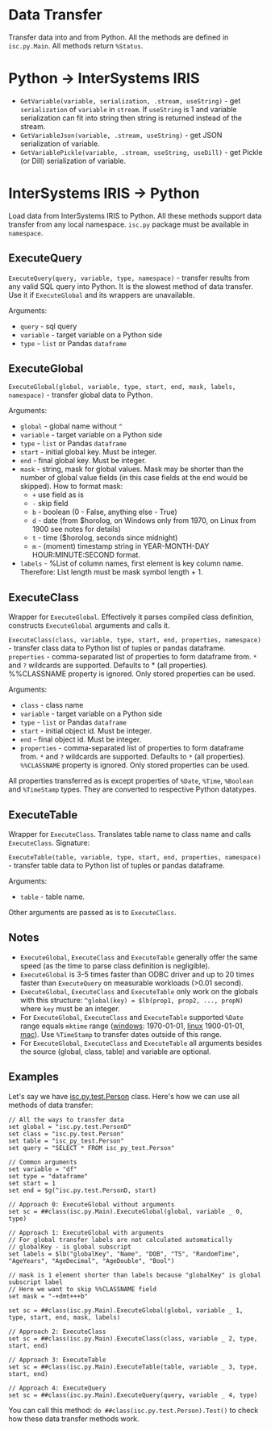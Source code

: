 # Data Transfer

Transfer data into and from Python. All the methods are defined in `isc.py.Main`. All methods return `%Status`.

# Python -> InterSystems IRIS

- `GetVariable(variable, serialization, .stream, useString)` - get `serialization` of `variable` in `stream`. If `useString` is 1 and variable serialization can fit into string then string is returned instead of the stream.
- `GetVariableJson(variable, .stream, useString)` - get JSON serialization of variable.
- `GetVariablePickle(variable, .stream, useString, useDill)` - get Pickle (or Dill) serialization of variable.

# InterSystems IRIS -> Python

Load data from InterSystems IRIS to Python. 
All these methods support data transfer from any local namespace. `isc.py` package must be available in `namespace`.

## ExecuteQuery

`ExecuteQuery(query, variable, type, namespace)` - transfer results from any valid SQL query into Python. It is the slowest method of data transfer. Use it if `ExecuteGlobal` and its wrappers are unavailable.

Arguments:
- `query` - sql query
- `variable` - target variable on a Python side
- `type` - `list` or Pandas `dataframe`


## ExecuteGlobal

`ExecuteGlobal(global, variable, type, start, end, mask, labels, namespace)` - transfer global data to Python.

Arguments:
- `global` - global name without `^`
- `variable` - target variable on a Python side
- `type` - `list` or Pandas `dataframe`
- `start` - initial global key. Must be integer.
- `end` - final global key. Must be integer.
- `mask` - string, mask for global values. Mask may be shorter than the number of global value fields (in this case fields at the end would be skipped). How to format mask:
  -   `+` use field as is
  -   `-` skip field
  -   `b` - boolean (0 - False, anything else - True)
  -   `d` - date (from $horolog, on Windows only from 1970, on Linux from 1900 see notes for details)
  -   `t` - time ($horolog, seconds since midnight) 
  -   `m` - (moment) timestamp string in YEAR-MONTH-DAY HOUR:MINUTE:SECOND format.
- `labels` - %List of column names, first element is key column name. Therefore: List length must be mask symbol length + 1.

## ExecuteClass

Wrapper for `ExecuteGlobal`. Effectively it parses compiled class definition, constructs `ExecuteGlobal` arguments and calls it. 

`ExecuteClass(class, variable, type, start, end, properties, namespace)` - transfer class data to Python list of tuples or pandas dataframe. `properties` - comma-separated list of properties to form dataframe from. `*` and `?` wildcards are supported. Defaults to * (all properties). %%CLASSNAME property is ignored. Only stored properties can be used.

Arguments:
- `class` - class name
- `variable` - target variable on a Python side
- `type` - `list` or Pandas `dataframe`
- `start` - initial object id. Must be integer.
- `end` - final object id. Must be integer.
- `properties` - comma-separated list of properties to form dataframe from. `*` and `?` wildcards are supported. Defaults to `*` (all properties). `%%CLASSNAME` property is ignored. Only stored properties can be used.

All properties transferred as is except properties of `%Date`, `%Time`, `%Boolean` and `%TimeStamp` types. They are converted to respective Python datatypes.

## ExecuteTable

Wrapper for `ExecuteClass`. Translates table name to class name and calls `ExecuteClass`. Signature:

`ExecuteTable(table, variable, type, start, end, properties, namespace)` - transfer table data to Python list of tuples or pandas dataframe.

Arguments:
- `table` - table name.

Other arguments are passed as is to `ExecuteClass`.

## Notes 

- `ExecuteGlobal`, `ExecuteClass` and `ExecuteTable` generally offer the same speed (as the time to parse class definition is negligible).
- `ExecuteGlobal` is 3-5 times faster than ODBC driver and up to 20 times faster than `ExecuteQuery` on measurable workloads (>0.01 second).
- `ExecuteGlobal`, `ExecuteClass` and `ExecuteTable` only work on the globals with this structure: `^global(key) = $lb(prop1, prop2, ..., propN)` where `key` must be an integer.
- For `ExecuteGlobal`, `ExecuteClass` and `ExecuteTable` supported `%Date` range equals `mktime` range ([windows](https://docs.microsoft.com/en-us/cpp/c-runtime-library/reference/mktime-mktime32-mktime64?view=vs-2019): 1970-01-01, [linux](https://linux.die.net/man/3/mktime) 1900-01-01, [mac](https://developer.apple.com/library/archive/documentation/System/Conceptual/ManPages_iPhoneOS/man3/mktime.3.html)). Use `%TimeStamp` to transfer dates outside of this range.
- For `ExecuteGlobal`, `ExecuteClass` and `ExecuteTable` all arguments besides the source (global, class, table) and variable are optional.

## Examples

Let's say we have [isc.py.test.Person](https://github.com/intersystems-community/PythonGateway/blob/master/isc/py/test/Person.cls) class. Here's how we can use all methods of data transfer:

```
// All the ways to transfer data
set global = "isc.py.test.PersonD"
set class = "isc.py.test.Person"
set table = "isc_py_test.Person"
set query = "SELECT * FROM isc_py_test.Person"

// Common arguments
set variable = "df"
set type = "dataframe"
set start = 1
set end = $g(^isc.py.test.PersonD, start)

// Approach 0: ExecuteGlobal without arguments
set sc = ##class(isc.py.Main).ExecuteGlobal(global, variable _ 0, type)

// Approach 1: ExecuteGlobal with arguments	
// For global transfer labels are not calculated automatically
// globalKey - is global subscript
set labels = $lb("globalKey", "Name", "DOB", "TS", "RandomTime", "AgeYears", "AgeDecimal", "AgeDouble", "Bool")

// mask is 1 element shorter than labels because "globalKey" is global subscript label
// Here we want to skip %%CLASSNAME field
set mask = "-+dmt+++b"

set sc = ##class(isc.py.Main).ExecuteGlobal(global, variable _ 1, type, start, end, mask, labels)

// Approach 2: ExecuteClass
set sc = ##class(isc.py.Main).ExecuteClass(class, variable _ 2, type, start, end)

// Approach 3: ExecuteTable
set sc = ##class(isc.py.Main).ExecuteTable(table, variable _ 3, type, start, end)

// Approach 4: ExecuteQuery
set sc = ##class(isc.py.Main).ExecuteQuery(query, variable _ 4, type)
```

You can call this method: `do ##class(isc.py.test.Person).Test()` to check how these data transfer methods work.
